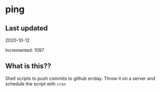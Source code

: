 # ping

## Last updated
2020-10-12

Incremented: 1097

## What is this??
Shell scripts to push commits to github errday. Throw it on a server and schedule the script with `cron`
